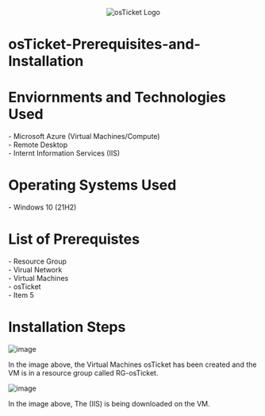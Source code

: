 <p align="center">
<img src="https://encrypted-tbn0.gstatic.com/images?q=tbn:ANd9GcScJRioLjSWPpBaNl994ICeuru5uWGnAkd60w&s" alt="osTicket Logo"/>
</p>

<h1>osTicket-Prerequisites-and-Installation</h1>

<h1>Enviornments and Technologies Used</h1>
  - Microsoft Azure (Virtual Machines/Compute) <br>
  - Remote Desktop <br>
  - Internt Information Services (IIS) <br>

<h1>Operating Systems Used</h1>
  - Windows 10 (21H2)

<h1>List of Prerequistes</h1>
  - Resource Group <br>
  - Virual Network <br>
  - Virtual Machines <br>
  - osTicket <br>
  - Item 5 <br>

<h1>Installation Steps</h1>

![image](https://github.com/Keyla-Mendez43/osTicket-Prerequisites-and-Installation/assets/174077223/6e8f14b4-6044-40e7-9f0b-a4a36e4357ce)

In the image above, the Virtual Machines osTicket has been created and the VM is in a resource group called RG-osTicket.

![image](https://github.com/Keyla-Mendez43/osTicket-Prerequisites-and-Installation/assets/174077223/49cb23f9-6662-4780-ab09-59c2cb9c261d)

In the image above, The (IIS) is being downloaded on the VM.
